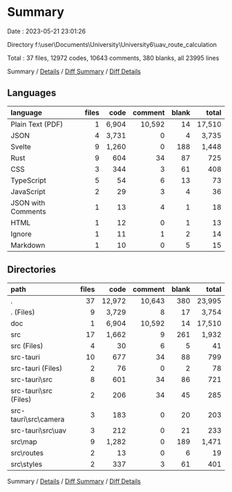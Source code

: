 # Summary

Date : 2023-05-21 23:01:26

Directory f:\\user\\Documents\\University\\University6\\uav_route_calculation

Total : 37 files,  12972 codes, 10643 comments, 380 blanks, all 23995 lines

Summary / [Details](details.md) / [Diff Summary](diff.md) / [Diff Details](diff-details.md)

## Languages
| language | files | code | comment | blank | total |
| :--- | ---: | ---: | ---: | ---: | ---: |
| Plain Text (PDF) | 1 | 6,904 | 10,592 | 14 | 17,510 |
| JSON | 4 | 3,731 | 0 | 4 | 3,735 |
| Svelte | 9 | 1,260 | 0 | 188 | 1,448 |
| Rust | 9 | 604 | 34 | 87 | 725 |
| CSS | 3 | 344 | 3 | 61 | 408 |
| TypeScript | 5 | 54 | 6 | 13 | 73 |
| JavaScript | 2 | 29 | 3 | 4 | 36 |
| JSON with Comments | 1 | 13 | 4 | 1 | 18 |
| HTML | 1 | 12 | 0 | 1 | 13 |
| Ignore | 1 | 11 | 1 | 2 | 14 |
| Markdown | 1 | 10 | 0 | 5 | 15 |

## Directories
| path | files | code | comment | blank | total |
| :--- | ---: | ---: | ---: | ---: | ---: |
| . | 37 | 12,972 | 10,643 | 380 | 23,995 |
| . (Files) | 9 | 3,729 | 8 | 17 | 3,754 |
| doc | 1 | 6,904 | 10,592 | 14 | 17,510 |
| src | 17 | 1,662 | 9 | 261 | 1,932 |
| src (Files) | 4 | 30 | 6 | 5 | 41 |
| src-tauri | 10 | 677 | 34 | 88 | 799 |
| src-tauri (Files) | 2 | 76 | 0 | 2 | 78 |
| src-tauri\\src | 8 | 601 | 34 | 86 | 721 |
| src-tauri\\src (Files) | 2 | 206 | 34 | 45 | 285 |
| src-tauri\\src\\camera | 3 | 183 | 0 | 20 | 203 |
| src-tauri\\src\\uav | 3 | 212 | 0 | 21 | 233 |
| src\\map | 9 | 1,282 | 0 | 189 | 1,471 |
| src\\routes | 2 | 13 | 0 | 6 | 19 |
| src\\styles | 2 | 337 | 3 | 61 | 401 |

Summary / [Details](details.md) / [Diff Summary](diff.md) / [Diff Details](diff-details.md)